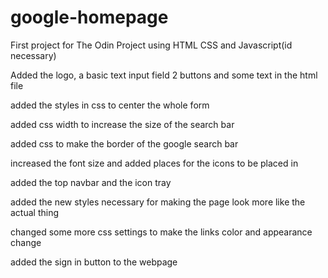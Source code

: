 # google-homepage

First project for The Odin Project using HTML CSS and Javascript(id necessary)


Added the logo, a basic text input field 2 buttons and some text in the html file

added the styles in css to center the whole form

added css width to increase the size of the search bar

added css to make the border of the google search bar

increased the font size and added places for the icons to be placed in


added the top navbar and the icon tray

added the new styles necessary for making the page look more like the actual thing

changed some more css settings to make the links color and appearance change

added the sign in button to the webpage